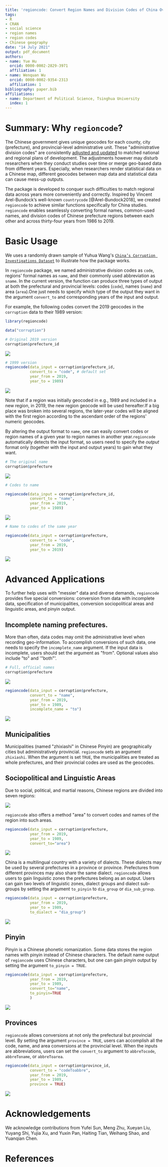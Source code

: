 ```yaml
---
title: 'regioncode: Convert Region Names and Division Codes of China Over Years'
tags:
- R
- CRAN
- social science
- region names
- region codes
- Chinese geography
date: "14 July 2021"
output: pdf_document
authors:
- name: Yue Hu
  orcid: 0000-0002-2829-3971
  affiliation: 1
- name: Wenquan Wu
  orcid: 0000-0002-9354-2313
  affiliation: 1
bibliography: paper.bib
affiliations:
- name: Department of Political Science, Tsinghua University
  index: 1
---
```


# Summary: Why `regioncode`?

The Chinese government gives unique geocodes for each county, city (prefecture), and provincial-level administrative unit.
These "administrative division codes" are consistently [adjusted and updated](http://www.mca.gov.cn/article/sj/xzqh/1980/) to matched national and regional plans of development. The adjustments however may disturb researchers when they conduct studies over time or merge geo-based data from different years. Especially, when researchers render statistical data on a Chinese map, different geocodes between map data and statistical data can cause mess-up outputs.

The package is developed to conquer such difficulties to match regional data across years more conveniently and correctly. Inspired by Vincent Arel-Bundock’s well-known `countrycode` [@Arel-Bundock2018], we created `regioncode` to achieve similar functions specifically for China studies. `regioncode` enables seamlessly converting formal names, common-used names, and division codes of Chinese prefecture regions between each other and across thirty-four years from 1986 to 2019.

# Basic Usage

We uses a randomly drawn sample of Yuhua Wang's [`China’s Corruption Investigations Dataset`](https://dataverse.harvard.edu/dataset.xhtml?persistentId=doi:10.7910/DVN/9QZRAD) to illustrate how the package works.

In `regioncode` package, we named administrative division codes as `code`, regions' formal names as `name`, and their commonly used abbreviation as `sname`. In the current version, the function can produce three types of output at both the prefectural and provincial levels: codes (`code`), names (`name`) and area (`area`).One just needs to specify which type of the output they want in the argument `convert_to` and corresponding years of the input and output.

For example, the following codes convert the 2019 geocodes in the `corruption` data to their 1989 version:

```r
library(regioncode)

data("corruption")

# Original 2019 version
corruption$prefecture_id
```

![](https://user-images.githubusercontent.com/39488085/127256350-6e40d218-49f0-4c88-b996-08a375b83fcf.png)

```r
# 1999 version
regioncode(data_input = corruption$prefecture_id, 
           convert_to = "code", # default set
           year_from = 2019,
           year_to = 1989)
```

![](https://user-images.githubusercontent.com/39488085/127259452-0c807d54-dc3a-4aa3-9c5f-48caa53ff2e5.png)

Note that if a region was initially geocoded in e.g., 1989 and included in a new region, in 2019, the new region geocode will be used hereafter.If a big place was broken into several regions, the later-year codes will be aligned with the first region according to the ascendant order of the regions' numeric geocodes.

By altering the output format to `name`, one can easily convert codes or region names of a given year to region names in another year.`regioncode` automatically detects the input format, so users need to specify the *output* format only (together with the input and output years) to gain what they want.

```R
# The original name
corruption$prefecture
```

![](https://user-images.githubusercontent.com/39488085/127256356-768cd2bc-fdf7-43ca-b755-5256264bd57e.png)

```R
# Codes to name

regioncode(data_input = corruption$prefecture_id, 
           convert_to = "name",
           year_from = 2019,
           year_to = 1989)
```

![](https://user-images.githubusercontent.com/39488085/127256360-70c87af1-f180-4eb2-9530-5f167b57d2a9.png)

```R
# Name to codes of the same year

regioncode(data_input = corruption$prefecture, 
           convert_to = "code",
           year_from = 2019,
           year_to = 2019)
```

![](https://user-images.githubusercontent.com/39488085/127256361-ad389b45-a30f-4bba-929d-3024fe608e83.png)

# Advanced Applications

To further help uses with "messier" data and diverse demands, `regioncode` provides five special conversions: conversion from data with incomplete data, specification of municipalities, conversion sociopolitical areas and linguistic areas, and pinyin output.

## Incomplete naming prefectures.

More than often, data codes may omit the administrative level when recording geo-information. To accomplish conversions of such data, one needs to specify the `incomplete_name` argument. If the input data is incomplete, users should set the argument as "from". Optional values also include "to" and '"both"'.

```R
# Full, official names
corruption$prefecture
```

![](https://user-images.githubusercontent.com/39488085/127256365-a8a22896-0527-4877-b756-3536ff62a33f.png)

```R
regioncode(data_input = corruption$prefecture, 
           convert_to = "name",
           year_from = 2019,
           year_to = 1989,
           incomplete_name = "to")
```

![](https://user-images.githubusercontent.com/39488085/127256368-eff66803-3e9f-413f-a623-88f78783a624.png)

## Municipalities

Municipalities (named "zhixiashi" in Chinese Pinyin) are geographically cities but administratively provincial. `regioncode` sets an argument `zhixiashi`. When the argument is set `TRUE`, the municipalities are treated as whole prefectures, and their provincial codes are used as the geocodes.

## Sociopolitical and Linguistic Areas

Due to social, political, and martial reasons, Chinese regions are divided into seven regions:

![](https://user-images.githubusercontent.com/39488085/127287528-2ed50add-063c-4bec-a881-cce1c0e104d5.png)

`regioncode` also offers a method "area" to convert codes and names of the region into such areas.

```R
regioncode(data_input = corruption$prefecture, 
           year_from = 2019,
           year_to = 1989, 
           convert_to="area")
```

![](https://user-images.githubusercontent.com/39488085/127256372-67f37c57-da41-4c0b-9a5a-1da8565fc4b4.png)

China is a multilingual country with a variety of dialects. These dialects may be used by several prefectures in a province or province. Prefectures from different provinces may also share the same dialect. `regioncode` allows users to gain linguistic zones the prefectures belong as an output. Users can gain two levels of linguistic zones, dialect groups and dialect sub-groups by setting the argument `to_pinyin` to `dia_group` or `dia_sub_group`. 

```R
regioncode(data_input = corruption$prefecture, 
           year_from = 2019,
           year_to = 1989,
           to_dialect = "dia_group")
```

![](https://user-images.githubusercontent.com/39488085/127256373-88f4f02e-6653-4971-906a-4f796dab1bb0.png)

## Pinyin

Pinyin is a Chinese phonetic romanization. Some data stores the region names with pinyin instead of Chinese characters. The default name output of `regioncode` uses Chinese characters, but one can gain pinyin output by setting the argument `to_pinyin = TRUE`. 

```R
regioncode(data_input = corruption$prefecture, 
           year_from = 2019,
           year_to = 1989, 
           convert_to="name",
           to_pinyin=TRUE
           )
```

![](https://user-images.githubusercontent.com/39488085/127256378-f5063101-049b-4bf3-abe2-adea2f4ee67e.png)

## Provinces

`regioncode` allows conversions at not only the prefectural but provincial level. By setting the argument `province = TRUE`, users can accomplish all the code, name, and area conversions at the provincial level. When the inputs are abbreviations, users can set the `convert_to` argument to `abbreTocode`, `abbreToname`, or `abbreToarea`. 

```R
regioncode(data_input = corruption$province_id, 
           convert_to = "codeToabbre",
           year_from = 2019,
           year_to = 1989,
           province = TRUE)
```

![](https://user-images.githubusercontent.com/39488085/127256346-72c3b942-fa32-445f-a74e-4a2440e5cb91.png)

# Acknowledgements

We acknowledge contributions from Yufei Sun, Meng Zhu, Xueyan Liu, Yuyang Shi, Yujia Xu, and Yuxin Pan, Haiting Tian, Weihang Shao, and Yuanqian Chen.

# References
